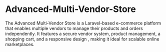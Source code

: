 # Advanced-Multi-Vendor-Store
The Advanced Multi-Vendor Store is a Laravel-based e-commerce platform that enables multiple vendors to manage their products and orders independently. It features a secure vendor system, product management, a shopping cart, and a responsive design , making it ideal for scalable online marketplaces.
